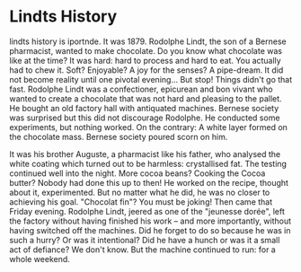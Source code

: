 <h1> Lindts History </h1>

lindts history is iportnde.
It was 1879. Rodolphe Lindt, the son of a Bernese pharmacist, wanted to make chocolate. Do you know what chocolate was like at the time? It was hard: hard to process and hard to eat. You actually had to chew it. Soft? Enjoyable? A joy for the senses? A pipe-dream. It did not become reality until one pivotal evening...
But stop! Things didn't go that fast. Rodolphe Lindt was a confectioner, epicurean and bon vivant who wanted to create a chocolate that was not hard and pleasing to the pallet. He bought an old factory hall with antiquated machines. Bernese society was surprised but this did not discourage Rodolphe. He conducted some experiments, but nothing worked. On the contrary: A white layer formed on the chocolate mass. Bernese society poured scorn on him.

It was his brother Auguste, a pharmacist like his father, who analysed the white coating which turned out to be harmless: crystallised fat. The testing continued well into the night. More cocoa beans? Cooking the Cocoa butter? Nobody had done this up to then! He worked on the recipe, thought about it, experimented. But no matter what he did, he was no closer to achieving his goal. "Chocolat fin"? You must be joking! Then came that Friday evening. Rodolphe Lindt, jeered as one of the "jeunesse dorée", left the factory without having finished his work – and more importantly, without having switched off the machines. Did he forget to do so because he was in such a hurry? Or was it intentional? Did he have a hunch or was it a small act of defiance? We don't know. But the machine continued to run: for a whole weekend.
